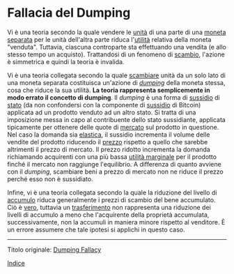# Fallacia del Dumping



Vi è una teoria secondo la quale vendere le [unità](ch101-glossary.md#unità) di una parte di una [moneta](ch101-glossary.md#moneta) [separata](ch101-glossary.md#separazione-split) per le unità dell'altra parte riduca l'[utilità](ch101-glossary.md#utilità) relativa della moneta "venduta". Tuttavia, ciascuna controparte sta effettuando una vendita (e allo stesso tempo un acquisto). Trattandosi di un fenomeno di [scambio](ch101-glossary.md#scambio), l'azione è simmetrica e quindi la teoria è invalida.

Vi è una teoria collegata secondo la quale [scambiare](ch101-glossary.md#scambio-di-unità) unità da un solo lato di una moneta separata costituisca un'azione di [_dumping_](https://it.wikipedia.org/wiki/Dumping) della moneta stessa, cosa che riduce la sua utilità. **La teoria rappresenta semplicemente in modo errato il concetto di dumping**. Il _dumping_ è una forma di [sussidio](https://it.wikipedia.org/wiki/Sussidio) di [stato](ch101-glossary.md#stato) (da non confondersi con la componente di [sussidio](ch101-glossary.md#sussidio-subsidy) di Bitcoin) applicata ad un prodotto venduto ad un altro stato. Si tratta di una imposizione messa in capo al contribuente dello stato sussidiante, applicata tipicamente per ottenere delle quote di [mercato](ch101-glossary.md#mercato) sul prodotto in questione. Nel caso la domanda sia [elastica](https://it.wikipedia.org/wiki/Elasticit%C3%A0_della_domanda), il sussidio incrementa il volume delle vendite del prodotto riducendo il [prezzo](ch101-glossary.md#prezzo) rispetto a quello che sarebbe altrimenti il prezzo di mercato. Il prezzo ridotto incrementa la domanda richiamando acquirenti con una più bassa [utilità marginale](https://en.wikipedia.org/wiki/Marginal_utility) per il prodotto finché il mercato non raggiunge l'equilibrio. A differenza di quanto avviene con il _dumping_, scambiare beni a prezzo di mercato non ne riduce il prezzo perché esso non è sussidiato.

Infine, vi è una teoria collegata secondo la quale la riduzione del livello di [accumulo](https://en.wikipedia.org/wiki/Hoarding_(economics)) riduca generalmente i prezzi di scambio del bene accumulato. Ciò è [vero](https://mises.org/wire/problem-hoarding), tuttavia un [trasferimento](ch101-glossary.md#trasferimento) non rappresenta una riduzione dei livelli di accumulo a meno che l'acquirente della proprietà accumulata, successivamente, non la accumuli in maniera minore rispetto al venditore. È un errore assumere che tale ipotesi si applichi in questo caso. 

---

Titolo originale: [Dumping Fallacy](https://github.com/libbitcoin/libbitcoin-system/wiki/Dumping-Fallacy)

[Indice](/README.md)

